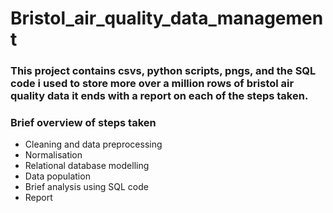 # __Bristol_air_quality_data_management__
### This project contains csvs, python scripts, pngs, and the SQL code i used to store more over a million rows of bristol air quality data it ends with a report on each of the steps taken.
### __Brief overview of steps taken__
- Cleaning and data preprocessing
- Normalisation
- Relational database modelling
- Data population
- Brief analysis using SQL code
- Report
